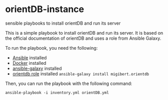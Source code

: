 # orientDB-instance
sensible playbooks to install orientDB and run its server

This is a simple playbook to install orientDB and run its server. It is based on the official documentation of orientDB and uses a role from Ansible Galaxy.

To run the playbook, you need the following:
 - [Ansible](https://docs.ansible.com/ansible/latest/installation_guide/intro_installation.html) installed
 - [Docker](https://www.docker.com) installed
 - [ansible-galaxy](https://galaxy.ansible.com) installed 
 - [orientdb role](https://github.com/migibert/orientdb-role) installed `ansible-galaxy install migibert.orientdb`


Then, you can run the playbook with the following command:
```
ansible-playbook -i inventory.yml orientDB.yml
```